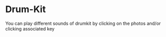 # Drum-Kit
You can play different sounds of drumkit by clicking on the photos and/or clicking associated key
